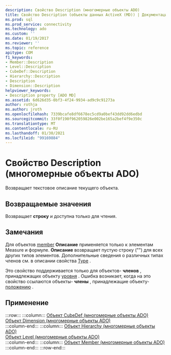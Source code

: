 ```yaml
---
description: Свойство Description (многомерные объекты ADO)
title: Свойство Description (объекты данных ActiveX (MD)) | Документация Майкрософт
ms.prod: sql
ms.prod_service: connectivity
ms.technology: ado
ms.custom: ''
ms.date: 01/19/2017
ms.reviewer: ''
ms.topic: reference
apitype: COM
f1_keywords:
- Member::Description
- Level::Description
- CubeDef::Description
- Hierarchy::Description
- Description
- Dimension::Description
helpviewer_keywords:
- Description property [ADO MD]
ms.assetid: 6d626d35-0bf3-4f24-9934-ad9c9c91273a
author: rothja
ms.author: jroth
ms.openlocfilehash: 7339bcafe8df6678ec5cd9a0bef43dd92dd6edbd
ms.sourcegitcommit: 33f0f190f962059826e002be165a2bef4f9e350c
ms.translationtype: MT
ms.contentlocale: ru-RU
ms.lasthandoff: 01/30/2021
ms.locfileid: "99169884"
---
```

# <a name="description-property-ado-md"></a>Свойство Description (многомерные объекты ADO)
Возвращает текстовое описание текущего объекта.  
  
## <a name="return-values"></a>Возвращаемые значения  
 Возвращает **строку** и доступна только для чтения.  
  
## <a name="remarks"></a>Замечания  
 Для объектов [member](./member-object-ado-md.md) **Описание** применяется только к элементам Measure и формуле. **Описание** возвращает пустую строку ("") для всех других типов элементов. Дополнительные сведения о различных типах членов см. в описании свойства [Type](./type-property-ado-md.md) .  
  
 Это свойство поддерживается только для объектов- **членов** , принадлежащих объекту [уровня](./level-object-ado-md.md) . Ошибка возникает, когда на это свойство ссылаются объекты- **члены** , принадлежащие объекту- [положению](./position-object-ado-md.md) .  
  
## <a name="applies-to"></a>Применение  

:::row:::
    :::column:::
        [Объект CubeDef (многомерные объекты ADO)](./cubedef-object-ado-md.md)  
        [Объект Dimension (многомерные объекты ADO)](./dimension-object-ado-md.md)  
    :::column-end:::
    :::column:::
        [Объект Hierarchy (многомерные объекты ADO)](./hierarchy-object-ado-md.md)  
        [Объект Level (многомерные объекты ADO)](./level-object-ado-md.md)  
    :::column-end:::
    :::column:::
        [Объект Member (многомерные объекты ADO)](./member-object-ado-md.md)  
    :::column-end:::
:::row-end:::